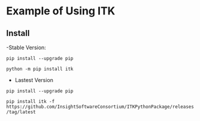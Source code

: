 # Example of Using ITK

## Install 
-Stable Version:

`pip install --upgrade pip`

`python -m pip install itk`

- Lastest Version

`pip install --upgrade pip`

`pip install itk -f https://github.com/InsightSoftwareConsortium/ITKPythonPackage/releases/tag/latest`

